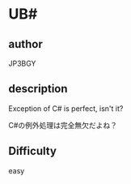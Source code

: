 # UB#
## author
JP3BGY
## description
Exception of C# is perfect, isn't it?

C#の例外処理は完全無欠だよね？

## Difficulty
easy
